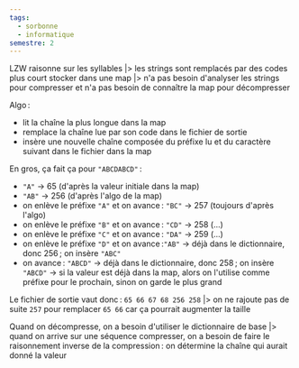 ```yaml
---
tags:
  - sorbonne
  - informatique
semestre: 2
---
```

LZW raisonne sur les syllables
|> les strings sont remplacés par des codes plus court stocker dans une map
|> n'a pas besoin d'analyser les strings pour compresser et n'a pas besoin de connaître la map pour décompresser

Algo :
- lit la chaîne la plus longue dans la map
- remplace la chaîne lue par son code dans le fichier de sortie
- insère une nouvelle chaîne composée du préfixe lu et du caractère suivant dans le fichier dans la map
 
 En gros, ça fait ça pour `"ABCDABCD"` :
 - `"A"` -> 65 (d'après la valeur initiale dans la map)
 - `"AB"` -> 256 (d'après l'algo de la map)
 - on enlève le préfixe `"A"` et on avance : `"BC"` -> 257 (toujours d'après l'algo)
 - on enlève le préfixe `"B"` et on avance : `"CD"` -> 258 (...)
 - on enlève le préfixe `"C"` et on avance : `"DA"` -> 259 (...)
 - on enlève le préfixe `"D"` et on avance :`"AB"` -> déjà dans le dictionnaire, donc 256 ; on insère `"ABC"`
 - on avance : `"ABCD"` -> déjà dans le dictionnaire, donc 258 ; on insère `"ABCD"`
 -> si la valeur est déjà dans la map, alors on l'utilise comme préfixe pour le prochain, sinon on garde le plus grand

Le fichier de sortie vaut donc : `65 66 67 68 256 258`
|> on ne rajoute pas de suite `257` pour remplacer `65 66` car ça pourrait augmenter la taille

Quand on décompresse, on a besoin d'utiliser le dictionnaire de base
|> quand on arrive sur une séquence compresser, on a besoin de faire le raisonnement inverse de la compression : on détermine la chaîne qui aurait donné la valeur